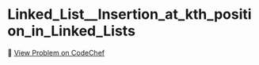 # Linked_List__Insertion_at_kth_position_in_Linked_Lists

🔗 [View Problem on CodeChef](https://www.codechef.com/learn/course/linked-lists/LINKEDLIST01/problems/LINK01P11)
